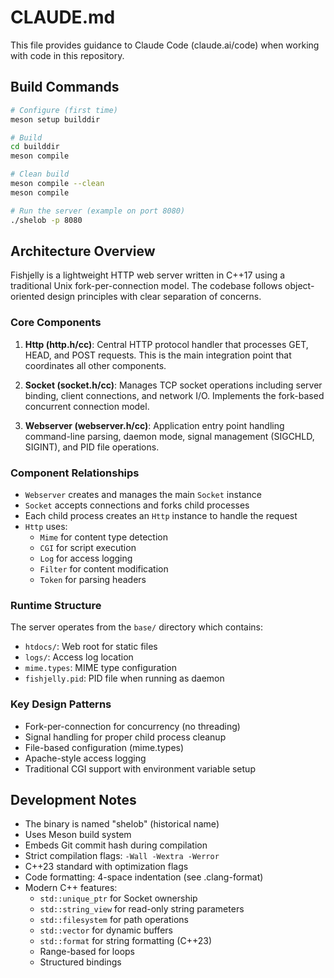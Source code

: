 # CLAUDE.md

This file provides guidance to Claude Code (claude.ai/code) when working with code in this repository.

## Build Commands

```bash
# Configure (first time)
meson setup builddir

# Build
cd builddir
meson compile

# Clean build
meson compile --clean
meson compile

# Run the server (example on port 8080)
./shelob -p 8080
```

## Architecture Overview

Fishjelly is a lightweight HTTP web server written in C++17 using a traditional Unix fork-per-connection model. The codebase follows object-oriented design principles with clear separation of concerns.

### Core Components

1. **Http (http.h/cc)**: Central HTTP protocol handler that processes GET, HEAD, and POST requests. This is the main integration point that coordinates all other components.

2. **Socket (socket.h/cc)**: Manages TCP socket operations including server binding, client connections, and network I/O. Implements the fork-based concurrent connection model.

3. **Webserver (webserver.h/cc)**: Application entry point handling command-line parsing, daemon mode, signal management (SIGCHLD, SIGINT), and PID file operations.

### Component Relationships

- `Webserver` creates and manages the main `Socket` instance
- `Socket` accepts connections and forks child processes
- Each child process creates an `Http` instance to handle the request
- `Http` uses:
  - `Mime` for content type detection
  - `CGI` for script execution
  - `Log` for access logging
  - `Filter` for content modification
  - `Token` for parsing headers

### Runtime Structure

The server operates from the `base/` directory which contains:
- `htdocs/`: Web root for static files
- `logs/`: Access log location
- `mime.types`: MIME type configuration
- `fishjelly.pid`: PID file when running as daemon

### Key Design Patterns

- Fork-per-connection for concurrency (no threading)
- Signal handling for proper child process cleanup
- File-based configuration (mime.types)
- Apache-style access logging
- Traditional CGI support with environment variable setup

## Development Notes

- The binary is named "shelob" (historical name)
- Uses Meson build system
- Embeds Git commit hash during compilation
- Strict compilation flags: `-Wall -Wextra -Werror`
- C++23 standard with optimization flags
- Code formatting: 4-space indentation (see .clang-format)
- Modern C++ features:
  - `std::unique_ptr` for Socket ownership
  - `std::string_view` for read-only string parameters
  - `std::filesystem` for path operations
  - `std::vector` for dynamic buffers
  - `std::format` for string formatting (C++23)
  - Range-based for loops
  - Structured bindings